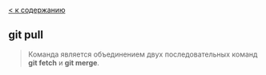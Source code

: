 [< к содержанию](./readme.md)

## **git pull**

> Команда является объединением двух последовательных команд **git fetch** и **git merge**.
